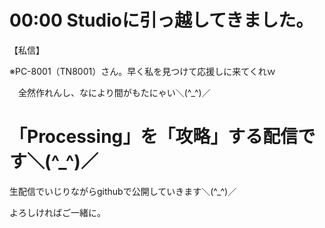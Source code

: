 # 00:00 Studioに引っ越してきました。

【私信】

※PC-8001（TN8001）さん。早く私を見つけて応援しに来てくれｗ

　全然作れんし、なにより間がもたにゃい＼(^_^)／

# 「Processing」を「攻略」する配信です＼(^_^)／

生配信でいじりながらgithubで公開していきます＼(^_^)／

よろしければご一緒に。
